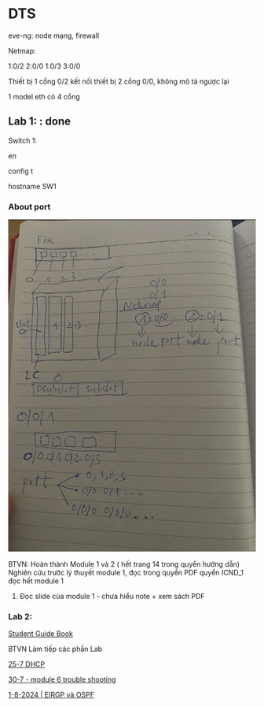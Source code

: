 # DTS

eve-ng: node mạng, firewall

Netmap:

1:0/2 2:0/0
1:0/3 3:0/0

Thiết bị 1 cổng 0/2 kết nối thiết bị 2 cổng 0/0, không mô tả ngược lại

1 model eth có 4 cổng

## **Lab 1: : done**

Switch 1:

en

config t

hostname SW1

### About port

![Untitled](DTS%20f229d47a3c7045729175ede769b21b06/Untitled.png)

BTVN: Hoàn thành Module 1 và 2 ( hết trang 14 trong quyển hướng dẫn)
Nghiên cứu trước lý thuyết module 1, đọc trong quyển PDF quyển ICND_1 đọc hết module 1

1. Đọc slide của module 1 - chưa hiểu note + xem sách PDF

### Lab 2:

[Student Guide Book](DTS%20f229d47a3c7045729175ede769b21b06/Student%20Guide%20Book%20c2bc1a5fa6cd474d81a2158c4ab088a7.md)

BTVN Làm tiếp các phần Lab

[25-7 DHCP](DTS%20f229d47a3c7045729175ede769b21b06/25-7%20DHCP%204ecf7810cefc43888185ca174ceb31a8.md)

[30-7 - module 6 trouble shooting](DTS%20f229d47a3c7045729175ede769b21b06/30-7%20-%20module%206%20trouble%20shooting%206bb62d98685d454fae9fe8f515fc9fd1.md)

[1-8-2024 | EIRGP và OSPF](DTS%20f229d47a3c7045729175ede769b21b06/1-8-2024%20EIRGP%20va%CC%80%20OSPF%2070fcd9cbc04a4763a3622f682a604d26.md)
